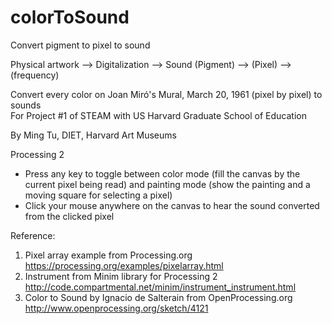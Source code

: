 # colorToSound
Convert pigment to pixel to sound

Physical artwork --> Digitalization --> Sound
    (Pigment)   -->    (Pixel)     --> (frequency)  

Convert every color on Joan Miró's Mural, March 20, 1961 (pixel by pixel) to sounds    
For Project #1 of STEAM with US 
Harvard Graduate School of Education

By Ming Tu, DIET, Harvard Art Museums

Processing 2
- Press any key to toggle between color mode (fill the canvas by the current pixel being read)
and painting mode (show the painting and a moving square for selecting a pixel) 
- Click your mouse anywhere on the canvas to hear the sound converted from the clicked pixel

Reference: 
1. Pixel array example from Processing.org
https://processing.org/examples/pixelarray.html
2. Instrument from Minim library for Processing 2
http://code.compartmental.net/minim/instrument_instrument.html
3. Color to Sound by Ignacio de Salterain from OpenProcessing.org
http://www.openprocessing.org/sketch/4121
